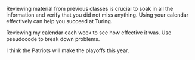 Reviewing material from previous classes is crucial to soak in all the information and verify that you did not miss anything.
Using your calendar effectively can help you succeed at Turing.

Reviewing my calendar each week to see how effective it was.
Use pseudocode to break down problems.

I think the Patriots will make the playoffs this year.
